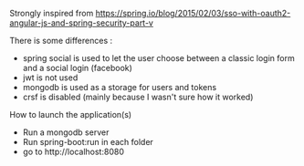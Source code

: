 Strongly inspired from https://spring.io/blog/2015/02/03/sso-with-oauth2-angular-js-and-spring-security-part-v

There is some differences :

- spring social is used to let the user choose between a classic login form and a social login (facebook)
- jwt is not used
- mongodb is used as a storage for users and tokens 
- crsf is disabled (mainly because I wasn't sure how it worked)


How to launch the application(s)

- Run a mongodb server
- Run spring-boot:run in each folder
- go to http://localhost:8080
